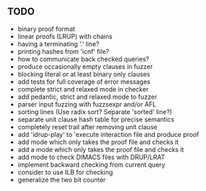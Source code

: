 TODO
----

- binary proof format
- linear proofs (LRUP) with chains
- having a terminating '.' line?
- printing hashes from 'icnf' file?
- how to communicate back checked queries?
- produce occasionally empty clauses in fuzzer
- blocking literal or at least binary only clauses
- add tests for full coverage of error messages
- complete strict and relaxed mode in checker
- add pedantic, strict and relaxed mode to fuzzer
- parser input fuzzing with fuzzsexpr and/or AFL
- sorting lines (Use radix sort? Separate 'sorted' line?)
- separate unit clause hash table for precise semantics
- completely reset trail after removing unit clause
- add 'idrup-play' to 'execute interaction file and produce proof
- add mode which only takes the proof file and checks it
- add a mode which only takes the proof file and checks it
- add mode to check DIMACS files with DRUP/LRAT
- implement backward checking from current query
- consider to use ILB for checking
- generalize the two bit counter

